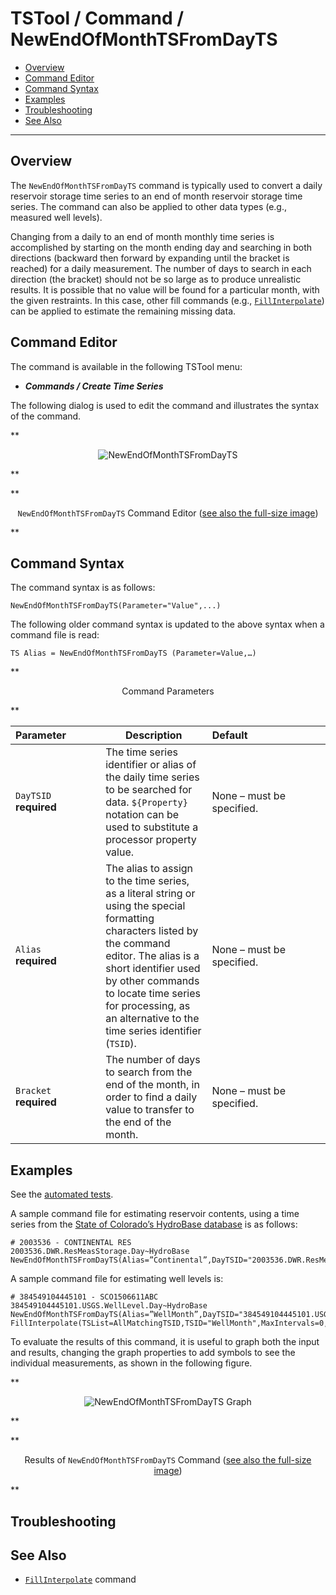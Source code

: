 # TSTool / Command / NewEndOfMonthTSFromDayTS #

*   [Overview](#overview)
*   [Command Editor](#command-editor)
*   [Command Syntax](#command-syntax)
*   [Examples](#examples)
*   [Troubleshooting](#troubleshooting)
*   [See Also](#see-also)

-------------------------

## Overview ##

The `NewEndOfMonthTSFromDayTS` command is typically used to convert a daily
reservoir storage time series to an end of month reservoir storage time series.
The command can also be applied to other data types (e.g., measured well levels).

Changing from a daily to an end of month monthly time series is accomplished
by starting on the month ending day and searching in both directions
(backward then forward by expanding until the bracket is reached) for a daily measurement.
The number of days to search in each direction (the bracket)
should not be so large as to produce unrealistic results.
It is possible that no value will be found for a particular month, with the given restraints.
In this case, other fill commands (e.g.,
[`FillInterpolate`](../FillInterpolate/FillInterpolate.md)) can be applied to estimate the remaining missing data.

## Command Editor ##

The command is available in the following TSTool menu:

*   ***Commands / Create Time Series***

The following dialog is used to edit the command and illustrates the syntax of the command.

**<p style="text-align: center;">
![NewEndOfMonthTSFromDayTS](NewEndOfMonthTSFromDayTS.png)
</p>**

**<p style="text-align: center;">
`NewEndOfMonthTSFromDayTS` Command Editor (<a href="../NewEndOfMonthTSFromDayTS.png">see also the full-size image</a>)
</p>**

## Command Syntax ##

The command syntax is as follows:

```text
NewEndOfMonthTSFromDayTS(Parameter="Value",...)
```
The following older command syntax is updated to the above syntax when a command file is read:

```
TS Alias = NewEndOfMonthTSFromDayTS (Parameter=Value,…)
```

**<p style="text-align: center;">
Command Parameters
</p>**

|**Parameter**&nbsp;&nbsp;&nbsp;&nbsp;&nbsp;&nbsp;&nbsp;&nbsp;&nbsp;&nbsp;&nbsp;|**Description**|**Default**&nbsp;&nbsp;&nbsp;&nbsp;&nbsp;&nbsp;&nbsp;&nbsp;&nbsp;&nbsp;&nbsp;&nbsp;&nbsp;&nbsp;&nbsp;&nbsp;&nbsp;&nbsp;&nbsp;&nbsp;&nbsp;&nbsp;&nbsp;&nbsp;&nbsp;&nbsp;&nbsp;|
|--------------|-----------------|-----------------|
|`DayTSID`<br>**required**|The time series identifier or alias of the daily time series to be searched for data.  `${Property}` notation can be used to substitute a processor property value.|None – must be specified.|
|`Alias`<br>**required**|The alias to assign to the time series, as a literal string or using the special formatting characters listed by the command editor.  The alias is a short identifier used by other commands to locate time series for processing, as an alternative to the time series identifier (`TSID`).|None – must be specified.|
|`Bracket`<br>**required**|The number of days to search from the end of the month, in order to find a daily value to transfer to the end of the month.|None – must be specified.|

## Examples ##

See the [automated tests](https://github.com/OpenCDSS/cdss-app-tstool-test/tree/master/test/commands/NewEndOfMonthTSFromDayTS).

A sample command file for estimating reservoir contents, using a time series from the [State of Colorado’s HydroBase database](../../datastore-ref/CO-HydroBase/CO-HydroBase.md)
is as follows:

```text
# 2003536 - CONTINENTAL RES
2003536.DWR.ResMeasStorage.Day~HydroBase
NewEndOfMonthTSFromDayTS(Alias=”Continental”,DayTSID="2003536.DWR.ResMeasStorage.Day",Bracket=15)

```

A sample command file for estimating well levels is:

```
# 384549104445101 - SCO1506611ABC
384549104445101.USGS.WellLevel.Day~HydroBase
NewEndOfMonthTSFromDayTS(Alias=”WellMonth”,DayTSID="384549104445101.USGS.WellLevel.Day",Bracket=30)
FillInterpolate(TSList=AllMatchingTSID,TSID="WellMonth",MaxIntervals=0,Transformation=None)
```
To evaluate the results of this command, it is useful to graph both the input and results,
changing the graph properties to add symbols to see the individual measurements, as shown in the following figure.

**<p style="text-align: center;">
![NewEndOfMonthTSFromDayTS Graph](NewEndOfMonthTSFromDayTS_Graph.png)
</p>**

**<p style="text-align: center;">
Results of `NewEndOfMonthTSFromDayTS` Command (<a href="../NewEndOfMonthTSFromDayTS_Graph.png">see also the full-size image</a>)
</p>**

## Troubleshooting ##

## See Also ##

*   [`FillInterpolate`](../FillInterpolate/FillInterpolate.md) command
